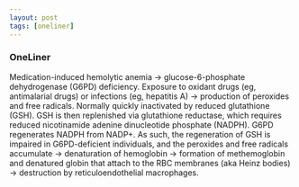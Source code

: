 ```yaml
---
layout: post
tags: [oneliner]
---
```



### OneLiner

Medication-induced hemolytic anemia -> glucose-6-phosphate dehydrogenase (G6PD) deficiency. Exposure to oxidant drugs (eg, antimalarial drugs) or infections (eg, hepatitis A) -> production of peroxides and free radicals. Normally quickly inactivated by reduced glutathione (GSH). GSH is then replenished via glutathione reductase, which requires reduced nicotinamide adenine dinucleotide phosphate (NADPH). G6PD regenerates NADPH from NADP+. As such, the regeneration of GSH is impaired in G6PD-deficient individuals, and the peroxides and free radicals accumulate -> denaturation of hemoglobin -> formation of methemoglobin and denatured globin that attach to the RBC membranes (aka Heinz bodies) -> destruction by reticuloendothelial macrophages.
